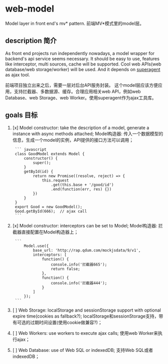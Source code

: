 # web-model
Model layer in front end's mv* pattern.
前端MV*模式里的model层。

## description 简介

As front end projects run independently nowadays, a model wrapper for backend's api service seems necessary.
It should be easy to use, features like interceptor, multi sources, cache will be supported. Cool web APIs(web database/web storage/worker) will be used. And it depends on [superagent](https://github.com/visionmedia/superagent) as ajax tool.

前端项目独立出来之后，需要一层对后台API服务封装。
这个model层应该方便应用，支持拦截器、多数据源、缓存。合理应用相关web API，例如web Database、web Storage、web Worker。使用superagent作为ajax工具库。

## goals 目标

1. [x] Model constructor: take the description of a model, generate a instance with async methods attached;
Model构造器: 传入一个数据模型的信息，生成一个model的实例，API提供的接口方法可以调用；
        
        ``` javascript 
        class GoodModel extends Model { 
            constructor() {
                super();
            } 
            getById(id) {
                return new Promise((resolve, reject) => {
                    this.request
                        .get(this.base + '/good/id')
                        .end(function(err, res) {})
                })
            }
        }
        export Good = new GoodModel();
        Good.getById(666);  // ajax call 
        ``` 
        
2. [x] Model constructor: interceptors can be set to Model; 
Model构造器: 拦截器直接配置在Model构造器上；
        
        ```
            Model.use({
                base_url: 'http://rap.qdum.com/mockjsdata/9/v1',
                interceptors: [
                    function() {
                        console.info('拦截器665');
                        return false;
                    },
                    function() {
                        console.info('拦截器444');
                    }
                ]
            }); 
        ```
        
3. [ ] Web Storage: localStorage and sessionStorage support with optional expire time(cookies as fallback?);
localStorage和sessionStorage支持，带有可选的过期时间设置(使用cookie做兼容?)；

4. [ ] Web Workers: use workers to execute ajax calls;
使用web Worker来执行ajax；

5. [ ] Web Database: use of Web SQL or indexedDB;
支持Web SQL或者indexedDB；

